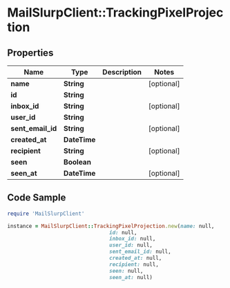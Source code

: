 # MailSlurpClient::TrackingPixelProjection

## Properties

Name | Type | Description | Notes
------------ | ------------- | ------------- | -------------
**name** | **String** |  | [optional] 
**id** | **String** |  | 
**inbox_id** | **String** |  | [optional] 
**user_id** | **String** |  | 
**sent_email_id** | **String** |  | [optional] 
**created_at** | **DateTime** |  | 
**recipient** | **String** |  | [optional] 
**seen** | **Boolean** |  | 
**seen_at** | **DateTime** |  | [optional] 

## Code Sample

```ruby
require 'MailSlurpClient'

instance = MailSlurpClient::TrackingPixelProjection.new(name: null,
                                 id: null,
                                 inbox_id: null,
                                 user_id: null,
                                 sent_email_id: null,
                                 created_at: null,
                                 recipient: null,
                                 seen: null,
                                 seen_at: null)
```


